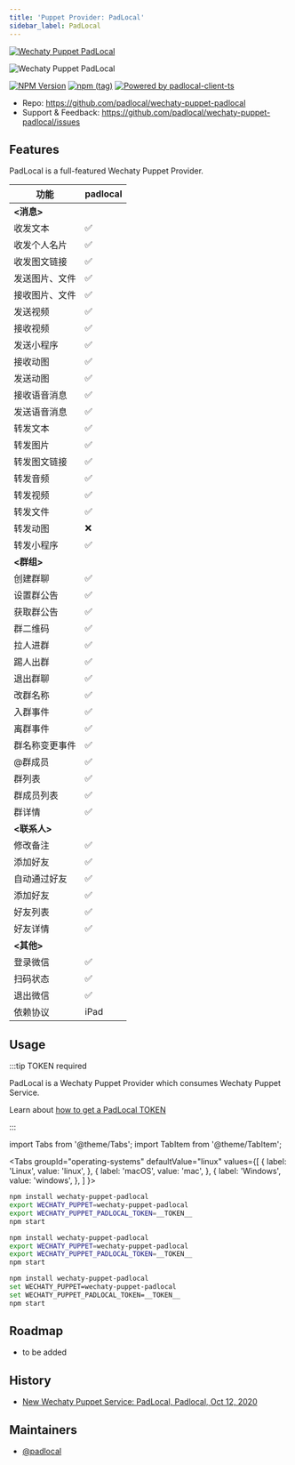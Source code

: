 ```yaml
---
title: 'Puppet Provider: PadLocal'
sidebar_label: PadLocal
---
```


[![Wechaty Puppet PadLocal](https://img.shields.io/badge/Puppet-PadLocal-blueviolet)](padlocal)

![Wechaty Puppet PadLocal](https://wechaty.js.org/assets/2020/padlocal/logo.png)

[![NPM Version](https://badge.fury.io/js/wechaty-puppet-padlocal.svg)](https://badge.fury.io/js/wechaty-puppet-padlocal)
[![npm (tag)](https://img.shields.io/npm/v/wechaty-puppet-padlocal/next.svg)](https://www.npmjs.com/package/wechaty-puppet-padlocal?activeTab=versions)
[![Powered by padlocal-client-ts](https://img.shields.io/badge/Powered%20By-padlocal--client--ts-brightgreen)](https://github.com/padlocal/padlocal-client-ts)

- Repo: <https://github.com/padlocal/wechaty-puppet-padlocal>
- Support & Feedback: <https://github.com/padlocal/wechaty-puppet-padlocal/issues>

## Features

PadLocal is a full-featured Wechaty Puppet Provider.

功能 | padlocal
---|---
**<消息>**|
收发文本|✅
收发个人名片|✅
收发图文链接|✅
发送图片、文件|✅
接收图片、文件|✅
发送视频|✅
接收视频|✅
发送小程序|✅
接收动图|✅
发送动图|✅
接收语音消息|✅
发送语音消息|✅
转发文本|✅
转发图片|✅
转发图文链接|✅
转发音频|✅
转发视频|✅
转发文件|✅
转发动图|❌
转发小程序|✅
**<群组>**|
创建群聊|✅
设置群公告|✅
获取群公告|✅
群二维码|✅
拉人进群|✅
踢人出群|✅
退出群聊|✅
改群名称|✅
入群事件|✅
离群事件|✅
群名称变更事件|✅
@群成员|✅
群列表|✅
群成员列表|✅
群详情|✅
**<联系人>**|
修改备注|✅
添加好友|✅
自动通过好友|✅
添加好友|✅
好友列表|✅
好友详情|✅
**<其他>**|
登录微信|✅
扫码状态|✅
退出微信|✅
依赖协议|iPad

## Usage

:::tip TOKEN required

PadLocal is a Wechaty Puppet Provider which consumes Wechaty Puppet Service.

Learn about [how to get a PadLocal TOKEN](puppet-services/padlocal.md)

:::

<!-- MDX import -->
import Tabs from '@theme/Tabs';
import TabItem from '@theme/TabItem';

<Tabs
  groupId="operating-systems"
  defaultValue="linux"
  values={[
    { label: 'Linux',   value: 'linux', },
    { label: 'macOS',   value: 'mac', },
    { label: 'Windows', value: 'windows', },
  ]
}>

<TabItem value="linux">

```sh
npm install wechaty-puppet-padlocal
export WECHATY_PUPPET=wechaty-puppet-padlocal
export WECHATY_PUPPET_PADLOCAL_TOKEN=__TOKEN__
npm start
```

</TabItem>
<TabItem value="mac">

```sh
npm install wechaty-puppet-padlocal
export WECHATY_PUPPET=wechaty-puppet-padlocal
export WECHATY_PUPPET_PADLOCAL_TOKEN=__TOKEN__
npm start
```

</TabItem>
<TabItem value="windows">

```sh
npm install wechaty-puppet-padlocal
set WECHATY_PUPPET=wechaty-puppet-padlocal
set WECHATY_PUPPET_PADLOCAL_TOKEN=__TOKEN__
npm start
```

</TabItem>
</Tabs>

## Roadmap

- to be added

## History

- [New Wechaty Puppet Service: PadLocal, Padlocal, Oct 12, 2020](https://wechaty.js.org/2020/10/12/puppet-padlocal-intro/)

## Maintainers

- [@padlocal](https://wechaty.js.org/contributors/padlocal)

